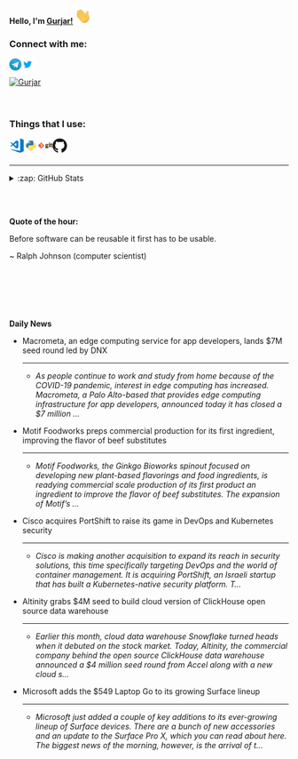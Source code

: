 #### Hello, I'm [Gurjar!](https://GurjarKing.github.io) <img src="https://raw.githubusercontent.com/ABSphreak/ABSphreak/master/gifs/Hi.gif" width="30px"></h2>


### Connect with me:

[<img align="left" alt="Gurjar | Telegram" width="22px" src="https://raw.githubusercontent.com/github/explore/80688e429a7d4ef2fca1e82350fe8e3517d3494d/topics/telegram/telegram.png" />][Telegram]
[<img align="left" alt="Gurjar | Twitter" width="22px" src="https://raw.githubusercontent.com/github/explore/80688e429a7d4ef2fca1e82350fe8e3517d3494d/topics/twitter/twitter.png" />][Twitter]
<br >
<br >
<a href="https://github.com/GurjarKing"><img src="https://komarev.com/ghpvc/?username=GurjarKing" alt="Gurjar" /></a> <br />
<br />
<br />
<!-- <br >

![](https://visitor-badge.glitch.me/badge?page_id=GurjarKing)

<br /> -->

### Things that I use:

[<img align="left" alt="Visual Studio Code" width="26px" src="https://raw.githubusercontent.com/github/explore/80688e429a7d4ef2fca1e82350fe8e3517d3494d/topics/visual-studio-code/visual-studio-code.png" />][VSCode]
[<img align="left" alt="Python" width="26px" src="https://raw.githubusercontent.com/github/explore/80688e429a7d4ef2fca1e82350fe8e3517d3494d/topics/python/python.png" />][Python]
[<img align="left" alt="Git" width="26px" src="https://raw.githubusercontent.com/github/explore/80688e429a7d4ef2fca1e82350fe8e3517d3494d/topics/git/git.png" />][Git]
[<img align="left" alt="GitHub" width="26px" src="https://raw.githubusercontent.com/github/explore/78df643247d429f6cc873026c0622819ad797942/topics/github/github.png" />][Github]

<br />
<br />

---
<details>
  <summary>:zap: GitHub Stats</summary>

<img align="left" alt="Gurjar's Github Stats" src="https://github-readme-stats.vercel.app/api?username=GurjarKing&show_icons=true&hide_border=true&count_private=true&include_all_commit=true&theme=algolia" />

</details>

<!-- ### 🔔 My latest tweet
<a href="https://twitter.com/Gurjar_King43" target="_blank">
	<img src="https://github.com/GurjarKing/GurjarKing/raw/master/tweet.png" width="70%" align="center" alt="Click to view on Twitter" title="My latest tweet, as an image"/>
</a> -->
<br>

<pre>

</pre>

**Quote of the hour:**

Before software can be reusable it first has to be usable.

~ Ralph Johnson (computer scientist)
<pre>

</pre>
<br>
<pre>


</pre>
<strong>Daily News</strong>
  
  - Macrometa, an edge computing service for app developers, lands $7M seed round led by DNX
     <hr/>
     
      - *As people continue to work and study from home because of the COVID-19 pandemic, interest in edge computing has increased. Macrometa, a Palo Alto-based that provides edge computing infrastructure for app developers, announced today it has closed a $7 million …*
     
  - Motif Foodworks preps commercial production for its first ingredient, improving the flavor of beef substitutes
      <hr/>
      
      - *Motif Foodworks, the Ginkgo Bioworks spinout focused on developing new plant-based flavorings and food ingredients, is readying commercial scale production of its first product an ingredient to improve the flavor of beef substitutes. The expansion of Motif’s …*
      
  - Cisco acquires PortShift to raise its game in DevOps and Kubernetes security
      <hr/>
      
      - *Cisco is making another acquisition to expand its reach in security solutions, this time specifically targeting DevOps and the world of container management. It is acquiring PortShift, an Israeli startup that has built a Kubernetes-native security platform. T…*
      
  - Altinity grabs $4M seed to build cloud version of ClickHouse open source data warehouse
      <hr/>
      
      - *Earlier this month, cloud data warehouse Snowflake turned heads when it debuted on the stock market. Today, Altinity, the commercial company behind the open source ClickHouse data warehouse announced a $4 million seed round from Accel along with a new cloud s…*
       
  - Microsoft adds the $549 Laptop Go to its growing Surface lineup
      <hr/>
       
       - *Microsoft just added a couple of key additions to its ever-growing lineup of Surface devices. There are a bunch of new accessories and an update to the Surface Pro X, which you can read about here. The biggest news of the morning, however, is the arrival of t…*
      

<br />

[VSCode]: https://code.visualstudio.com/
[Python]: https://www.python.org/
[Git]: https://git-scm.com/
[Github]: https://github.com/
[Telegram]: https://t.me/Gurjar_King/
[Twitter]: https://twitter.com/Gurjar_King43/
